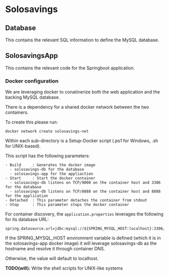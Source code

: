 # Solosavings

## Database

This contains the relevant SQL information to define the MySQL database.

## SolosavingsApp

This contains the relevant code for the Springboot application.

### Docker configuration

We are leveraging docker to conatinerize both the web application and the backing MySQL database.

There is a dependency for a shared docker network between the two containers.

To create this please run:

```
docker network create solosavings-net
```

Within each sub-directory is a Setup-Docker script (.ps1 for Windows, .sh for UNIX-based).

This script has the following parameters:

```
- Build     : Generates the docker image 
  - solosavings-db for the database
  - solosavings-app for the appliaction
- Start     : Start the docker container
  - solosavings-db listens on TCP/9000 on the container host and 3306 for the database
  - solosavings-db listens on TCP/8888 on the container host and 8888 for the application
- Detached  : This parameter detaches the container from stdout
- Stop      : This parameter stops the docker container
```

For container discovery, the `application.properties` leverages the following for its database URL:

```
spring.datasource.url=jdbc:mysql://${SPRING_MYSQL_HOST:localhost}:3306/solosavings
```

If the SPRING_MYSQL_HOST environment variable is defined (which it is in the solosavings-app docker image) it will leverage solosavings-db as the hostname and resolve it through container DNS.

Otherwise, the value will default to localhost.


**TODO(will):** Write the shell scripts for UNIX-like systems